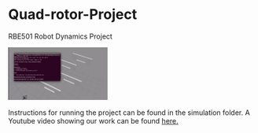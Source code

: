 # Quad-rotor-Project
RBE501 Robot Dynamics Project

<img src="https://github.com/Sanjeeev-K/Quad-rotor-Project/blob/master/quad.gif" width="40%">

Instructions for running the project can be found in the simulation folder. A Youtube video showing our work can be found [here.](https://youtu.be/KHHZ7SMZfEs)
